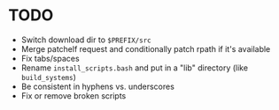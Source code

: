# TODO

* Switch download dir to `$PREFIX/src`
* Merge patchelf request and conditionally patch rpath if it's available
* Fix tabs/spaces
* Rename `install_scripts.bash` and put in a "lib" directory (like `build_systems`)
* Be consistent in hyphens vs. underscores
* Fix or remove broken scripts
